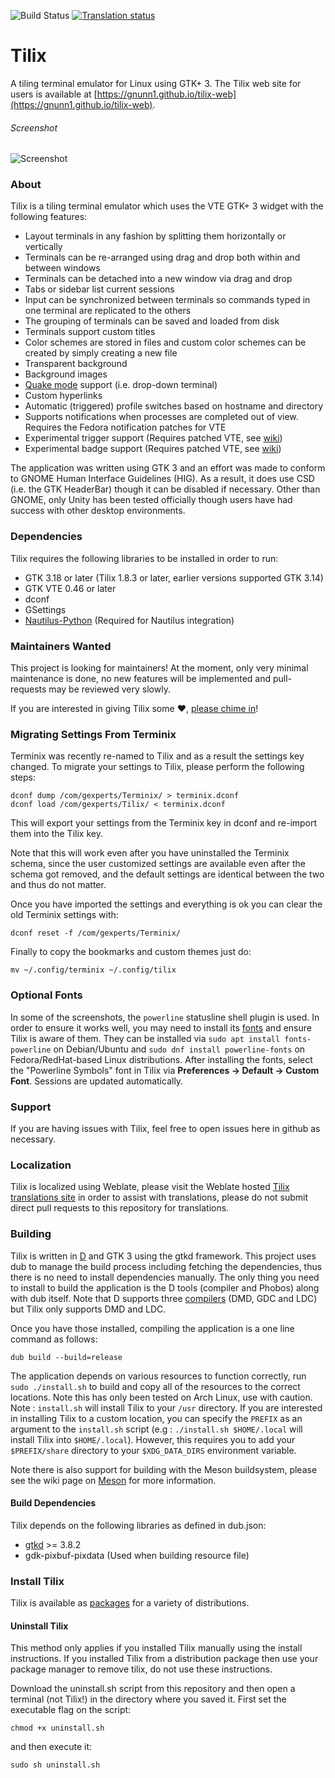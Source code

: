 ![Build Status](https://github.com/gnunn1/tilix/workflows/Build%20Test/badge.svg)
[![Translation status](https://hosted.weblate.org/widgets/tilix/-/svg-badge.svg)](https://hosted.weblate.org/engage/tilix/?utm_source=widget)
# Tilix
A tiling terminal emulator for Linux using GTK+ 3. The Tilix web site for users is available at [https://gnunn1.github.io/tilix-web](https://gnunn1.github.io/tilix-web).

###### Screenshot
![Screenshot](https://gnunn1.github.io/tilix-web/assets/images/gallery/tilix-screenshot-1.png)

### About

Tilix is a tiling terminal emulator which uses the VTE GTK+ 3 widget with the following features:

* Layout terminals in any fashion by splitting them horizontally or vertically
* Terminals can be re-arranged using drag and drop both within and between windows
* Terminals can be detached into a new window via drag and drop
* Tabs or sidebar list current sessions
* Input can be synchronized between terminals so commands typed in one terminal are replicated to the others
* The grouping of terminals can be saved and loaded from disk
* Terminals support custom titles
* Color schemes are stored in files and custom color schemes can be created by simply creating a new file
* Transparent background
* Background images
* [Quake mode](https://github.com/gnunn1/tilix/wiki/Quake-Mode) support (i.e. drop-down terminal)
* Custom hyperlinks
* Automatic (triggered) profile switches based on hostname and directory
* Supports notifications when processes are completed out of view. Requires the Fedora notification patches for VTE
* Experimental trigger support (Requires patched VTE, see [wiki](https://github.com/gnunn1/tilix/wiki/Automatic-(Triggered)-Profile-Switching))
* Experimental badge support (Requires patched VTE, see [wiki](https://github.com/gnunn1/tilix/wiki/Badges))

The application was written using GTK 3 and an effort was made to conform to GNOME Human Interface Guidelines (HIG). As a result, it does use CSD (i.e. the GTK HeaderBar)
though it can be disabled if necessary. Other than GNOME, only Unity has been tested officially though users have had success with other desktop environments.

### Dependencies

Tilix requires the following libraries to be installed in order to run:
* GTK 3.18 or later (Tilix 1.8.3 or later, earlier versions supported GTK 3.14)
* GTK VTE 0.46 or later
* dconf
* GSettings
* [Nautilus-Python](https://wiki.gnome.org/Projects/NautilusPython) (Required for Nautilus integration)

### Maintainers Wanted

This project is looking for maintainers!
At the moment, only very minimal maintenance is done, no new features will be implemented and pull-requests may be reviewed very slowly.

If you are interested in giving Tilix some :heart:, [please chime in](https://github.com/gnunn1/tilix/issues/1700)!

### Migrating Settings From Terminix

Terminix was recently re-named to Tilix and as a result the settings key changed. To migrate your settings to Tilix, please perform the following steps:

```
dconf dump /com/gexperts/Terminix/ > terminix.dconf
dconf load /com/gexperts/Tilix/ < terminix.dconf
```
This will export your settings from the Terminix key in dconf and re-import them into the Tilix key.

Note that this will work even after you have uninstalled the Terminix schema, since the user customized settings are available even after the schema got removed, and the
default settings are identical between the two and thus do not matter.

Once you have imported the settings and everything is ok you can clear the old Terminix settings with:
```
dconf reset -f /com/gexperts/Terminix/
```
Finally to copy the bookmarks and custom themes just do:

```
mv ~/.config/terminix ~/.config/tilix
```

### Optional Fonts
In some of the screenshots, the `powerline` statusline shell plugin is used. In order to ensure it works well, you may need to install its [fonts](https://github.com/powerline/fonts)
and ensure Tilix is aware of them. They can be installed via `sudo apt install fonts-powerline` on Debian/Ubuntu and `sudo dnf install powerline-fonts` on Fedora/RedHat-based
Linux distributions.
After installing the fonts, select the "Powerline Symbols" font in Tilix via **Preferences -> Default -> Custom Font**. Sessions are updated automatically.

### Support

If you are having issues with Tilix, feel free to open issues here in github as necessary.

### Localization

Tilix is localized using Weblate, please visit the Weblate hosted [Tilix translations site](https://hosted.weblate.org/projects/tilix/translations) in order to assist
with translations, please do not submit direct pull requests to this repository for translations.

### Building

Tilix is written in [D](https://dlang.org/) and GTK 3 using the gtkd framework. This project uses dub to manage the build process including fetching the dependencies,
thus there is no need to install dependencies manually. The only thing you need to install to build the application is the D tools (compiler and Phobos) along with dub itself.
Note that D supports three [compilers](https://wiki.dlang.org/Compilers) (DMD, GDC and LDC) but Tilix only supports DMD and LDC.

Once you have those installed, compiling the application is a one line command as follows:

```
dub build --build=release
```

The application depends on various resources to function correctly, run `sudo ./install.sh` to build and copy all of the resources to the correct locations. Note this
has only been tested on Arch Linux, use with caution.
Note : `install.sh` will install Tilix to your `/usr` directory. If you are interested in installing Tilix to a custom location, you can specify the `PREFIX` as an
argument to the `install.sh` script (e.g : `./install.sh $HOME/.local` will install Tilix into `$HOME/.local`). However, this requires you to add your `$PREFIX/share`
directory to your `$XDG_DATA_DIRS` environment variable.

Note there is also support for building with the Meson buildsystem, please see the wiki page on [Meson](https://github.com/gnunn1/tilix/wiki/Building-with-Meson)
for more information.

#### Build Dependencies

Tilix depends on the following libraries as defined in dub.json:
* [gtkd](http://gtkd.org/) >= 3.8.2
* gdk-pixbuf-pixdata (Used when building resource file)

### Install Tilix

Tilix is available as [packages](https://gnunn1.github.io/tilix-web/#packages) for a variety of distributions.

#### Uninstall Tilix

This method only applies if you installed Tilix manually using the install instructions. If you installed Tilix from a distribution package then use your package manager
to remove tilix, do not use these instructions.

Download the uninstall.sh script from this repository and then open a terminal (not Tilix!) in the directory where you saved it. First set the executable flag on the script:

```
chmod +x uninstall.sh
```

and then execute it:

```
sudo sh uninstall.sh
```
